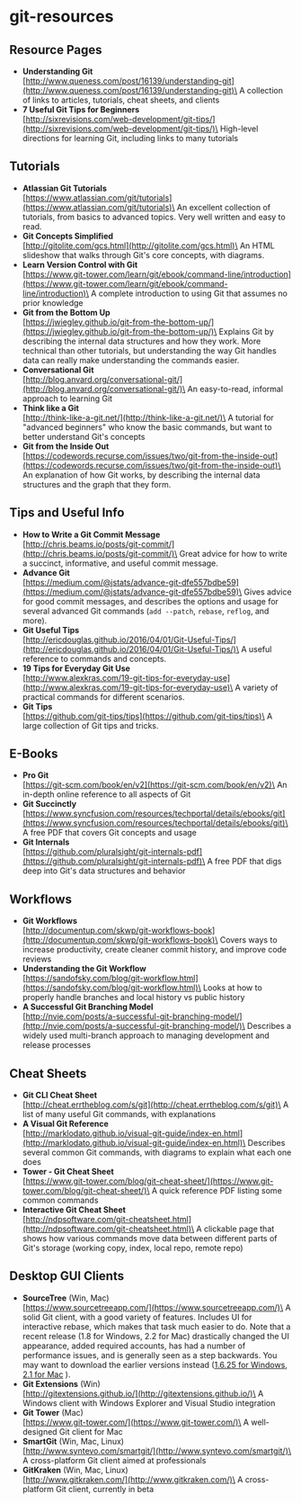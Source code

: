 # git-resources

## Resource Pages

* **Understanding Git**\
  [http://www.queness.com/post/16139/understanding-git](http://www.queness.com/post/16139/understanding-git)\
  A collection of links to articles, tutorials, cheat sheets, and clients
* **7 Useful Git Tips for Beginners**\
  [http://sixrevisions.com/web-development/git-tips/](http://sixrevisions.com/web-development/git-tips/)\
  High-level directions for learning Git, including links to many tutorials

## Tutorials

* **Atlassian Git Tutorials**\
  [https://www.atlassian.com/git/tutorials](https://www.atlassian.com/git/tutorials)\
  An excellent collection of tutorials, from basics to advanced topics. Very well written and easy to read.
* **Git Concepts Simplified**\
  [http://gitolite.com/gcs.html](http://gitolite.com/gcs.html)\
  An HTML slideshow that walks through Git's core concepts, with diagrams.
* **Learn Version Control with Git**\
  [https://www.git-tower.com/learn/git/ebook/command-line/introduction](https://www.git-tower.com/learn/git/ebook/command-line/introduction)\
  A complete introduction to using Git that assumes no prior knowledge
* **Git from the Bottom Up**\
  [https://jwiegley.github.io/git-from-the-bottom-up/](https://jwiegley.github.io/git-from-the-bottom-up/)\
  Explains Git by describing the internal data structures and how they work. More technical than other tutorials, but understanding the way Git handles data can really make understanding the commands easier.
* **Conversational Git**\
  [http://blog.anvard.org/conversational-git/](http://blog.anvard.org/conversational-git/)\
  An easy-to-read, informal approach to learning Git
* **Think like a Git**\
  [http://think-like-a-git.net/](http://think-like-a-git.net/)\
  A tutorial for "advanced beginners" who know the basic commands, but want to better understand Git's concepts
* **Git from the Inside Out**\
  [https://codewords.recurse.com/issues/two/git-from-the-inside-out](https://codewords.recurse.com/issues/two/git-from-the-inside-out)\
  An explanation of how Git works, by describing the internal data structures and the graph that they form.

## Tips and Useful Info

* **How to Write a Git Commit Message**\
  [http://chris.beams.io/posts/git-commit/](http://chris.beams.io/posts/git-commit/)\
  Great advice for how to write a succinct, informative, and useful commit message.
* **Advance Git**\
  [https://medium.com/@jstats/advance-git-dfe557bdbe59](https://medium.com/@jstats/advance-git-dfe557bdbe59)\
  Gives advice for good commit messages, and describes the options and usage for several advanced Git commands (`add --patch`, `rebase`, `reflog`, and more).
* **Git Useful Tips**\
  [http://ericdouglas.github.io/2016/04/01/Git-Useful-Tips/](http://ericdouglas.github.io/2016/04/01/Git-Useful-Tips/)\
  A useful reference to commands and concepts.
* **19 Tips for Everyday Git Use**\
  [http://www.alexkras.com/19-git-tips-for-everyday-use](http://www.alexkras.com/19-git-tips-for-everyday-use)\
  A variety of practical commands for different scenarios.
* **Git Tips**\
  [https://github.com/git-tips/tips](https://github.com/git-tips/tips)\
  A large collection of Git tips and tricks.

## E-Books

* **Pro Git**\
  [https://git-scm.com/book/en/v2](https://git-scm.com/book/en/v2)\
  An in-depth online reference to all aspects of Git
* **Git Succinctly**\
  [https://www.syncfusion.com/resources/techportal/details/ebooks/git](https://www.syncfusion.com/resources/techportal/details/ebooks/git)\
  A free PDF that covers Git concepts and usage
* **Git Internals**\
  [https://github.com/pluralsight/git-internals-pdf](https://github.com/pluralsight/git-internals-pdf)\
  A free PDF that digs deep into Git's data structures and behavior

## Workflows

* **Git Workflows**\
  [http://documentup.com/skwp/git-workflows-book](http://documentup.com/skwp/git-workflows-book)\
  Covers ways to increase productivity, create cleaner commit history, and improve code reviews
* **Understanding the Git Workflow**\
  [https://sandofsky.com/blog/git-workflow.html](https://sandofsky.com/blog/git-workflow.html)\
  Looks at how to properly handle branches and local history vs public history
* **A Successful Git Branching Model**\
  [http://nvie.com/posts/a-successful-git-branching-model/](http://nvie.com/posts/a-successful-git-branching-model/)\
  Describes a widely used multi-branch approach to managing development and release processes

## Cheat Sheets

* **Git CLI Cheat Sheet**\
  [http://cheat.errtheblog.com/s/git](http://cheat.errtheblog.com/s/git)\
  A list of many useful Git commands, with explanations
* **A Visual Git Reference**\
  [http://marklodato.github.io/visual-git-guide/index-en.html](http://marklodato.github.io/visual-git-guide/index-en.html)\
  Describes several common Git commands, with diagrams to explain what each one does
* **Tower - Git Cheat Sheet**\
  [https://www.git-tower.com/blog/git-cheat-sheet/](https://www.git-tower.com/blog/git-cheat-sheet/)\
  A quick reference PDF listing some common commands
* **Interactive Git Cheat Sheet**\
  [http://ndpsoftware.com/git-cheatsheet.html](http://ndpsoftware.com/git-cheatsheet.html)\
  A clickable page that shows how various commands move data between different parts of Git's storage (working copy, index, local repo, remote repo)

## Desktop GUI Clients

* **SourceTree** (Win, Mac)\
  [https://www.sourcetreeapp.com/](https://www.sourcetreeapp.com/)\
  A solid Git client, with a good variety of features. Includes UI for interactive rebase, which makes that task much easier to do. Note that a recent release (1.8 for Windows, 2.2 for Mac) drastically changed the UI appearance, added required accounts, has had a number of performance issues, and is generally seen as a step backwards. You may want to download the earlier versions instead ([1.6.25 for Windows](https://downloads.atlassian.com/software/sourcetree/windows/SourceTreeSetup\_1.6.25.exe), [2.1 for Mac](https://downloads.atlassian.com/software/sourcetree/SourceTree\_2.1.dmg) ).
* **Git Extensions** (Win)\
  [http://gitextensions.github.io/](http://gitextensions.github.io/)\
  A Windows client with Windows Explorer and Visual Studio integration
* **Git Tower** (Mac)\
  [https://www.git-tower.com/](https://www.git-tower.com/)\
  A well-designed Git client for Mac
* **SmartGit** (Win, Mac, Linux)\
  [http://www.syntevo.com/smartgit/](http://www.syntevo.com/smartgit/)\
  A cross-platform Git client aimed at professionals
* **GitKraken** (Win, Mac, Linux)\
  [http://www.gitkraken.com/](http://www.gitkraken.com/)\
  A cross-platform Git client, currently in beta
